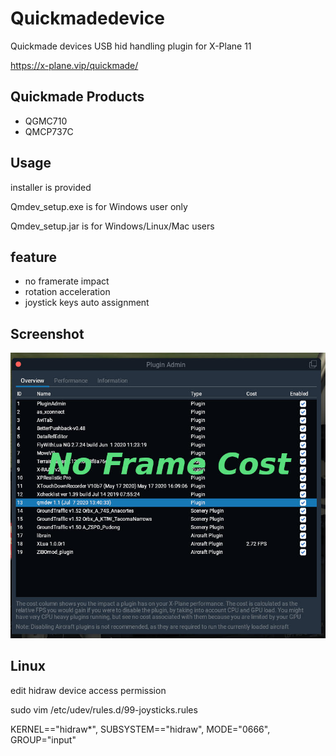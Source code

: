 # Quickmadedevice

Quickmade devices USB hid handling plugin for X-Plane 11

https://x-plane.vip/quickmade/

## Quickmade Products ##

* QGMC710
* QMCP737C 

## Usage ##

installer is provided

Qmdev_setup.exe is for Windows user only

Qmdev_setup.jar is for Windows/Linux/Mac users

## feature ##

* no framerate impact
* rotation acceleration
* joystick keys auto assignment

## Screenshot ##

![qmdev](nocost.jpg)

## Linux ##

edit hidraw device access permission

sudo vim /etc/udev/rules.d/99-joysticks.rules

KERNEL=="hidraw*", SUBSYSTEM=="hidraw", MODE="0666", GROUP="input"